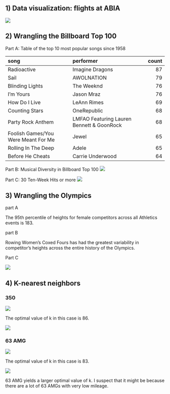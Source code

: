 ## 1) Data visualization: flights at ABIA

![](exercise_1_files/figure-markdown_github/unnamed-chunk-1-1.gif)

## 2) Wrangling the Billboard Top 100

Part A: Table of the top 10 most popular songs since 1958

| song                                | performer                                 | count |
|:------------------------------------|:------------------------------------------|------:|
| Radioactive                         | Imagine Dragons                           |    87 |
| Sail                                | AWOLNATION                                |    79 |
| Blinding Lights                     | The Weeknd                                |    76 |
| I’m Yours                           | Jason Mraz                                |    76 |
| How Do I Live                       | LeAnn Rimes                               |    69 |
| Counting Stars                      | OneRepublic                               |    68 |
| Party Rock Anthem                   | LMFAO Featuring Lauren Bennett & GoonRock |    68 |
| Foolish Games/You Were Meant For Me | Jewel                                     |    65 |
| Rolling In The Deep                 | Adele                                     |    65 |
| Before He Cheats                    | Carrie Underwood                          |    64 |

Part B: Musical Diversity in Billboard Top 100
![](exercise_1_files/figure-markdown_github/unnamed-chunk-4-1.png)

Part C: 30 Ten-Week Hits or more
![](exercise_1_files/figure-markdown_github/unnamed-chunk-5-1.png)

## 3) Wrangling the Olympics

part A

The 95th percentile of heights for female competitors across all
Athletics events is 183.

part B

Rowing Women’s Coxed Fours has had the greatest variability in
competitor’s heights across the entire history of the Olympics.

Part C

![](exercise_1_files/figure-markdown_github/unnamed-chunk-8-1.png)

## 4) K-nearest neighbors

### 350

![](exercise_1_files/figure-markdown_github/unnamed-chunk-9-1.png)

The optimal value of k in this case is 86.

![](exercise_1_files/figure-markdown_github/unnamed-chunk-10-1.png)

### 63 AMG

![](exercise_1_files/figure-markdown_github/unnamed-chunk-11-1.png)

The optimal value of k in this case is 83.

![](exercise_1_files/figure-markdown_github/unnamed-chunk-12-1.png)

63 AMG yields a larger optimal value of k. I suspect that it might be
because there are a lot of 63 AMGs with very low mileage.

